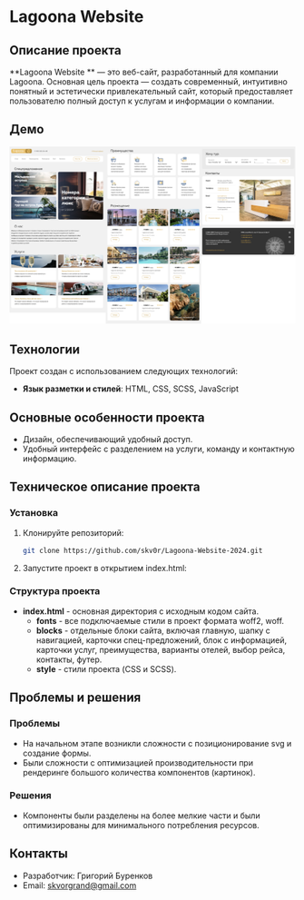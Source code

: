 # Lagoona Website 

## Описание проекта
**Lagoona Website ** — это веб-сайт, разработанный для компании Lagoona. Основная цель проекта — создать современный, интуитивно понятный и эстетически привлекательный сайт, который предоставляет пользователю полный доступ к услугам и информации о компании.

## Демо

![Скриншот сайта](screenshots/lagoona-fullscreen-new.png)

## Технологии
Проект создан с использованием следующих технологий:
- **Язык разметки и стилей**: HTML, CSS, SCSS, JavaScript


## Основные особенности проекта
- Дизайн, обеспечивающий удобный доступ.
- Удобный интерфейс с разделением на услуги, команду и контактную информацию.

## Техническое описание проекта

### Установка
1. Клонируйте репозиторий:
    ```sh
    git clone https://github.com/skv0r/Lagoona-Website-2024.git
    ```

2. Запустите проект в открытием index.html:


### Структура проекта
- **index.html** - основная директория с исходным кодом сайта.
  - **fonts** - все подключаемые стили в проект формата woff2, woff.
  - **blocks** - отдельные блоки сайта, включая главную, шапку с навигацией, карточки спец-предложений, блок с информацией, карточки услуг, преимущества, варианты отелей, выбор рейса, контакты, футер.
  - **style** - стили проекта (CSS и SCSS).


## Проблемы и решения
### Проблемы
- На начальном этапе возникли сложности с позиционирование svg и создание формы.
- Были сложности с оптимизацией производительности при рендеринге большого количества компонентов (картинок).

### Решения
- Компоненты были разделены на более мелкие части и были оптимизированы для минимального потребления ресурсов.

## Контакты
- Разработчик: Григорий Буренков
- Email: [skvorgrand@gmail.com](mailto:skvorgrand@gmail.com)
